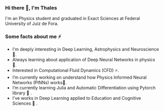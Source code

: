 ### Hi there 👋, I'm Thales

I'm an Physics student and graduated in Exact Sciences at Federal University of Juiz de Fora.  


###  Some facts about me ⚡ 
- I'm deeply interesting in Deep Learning, Astrophysics and Neuroscience 🔭.
- Always learning about application of Deep Neural Networks in physics 🧐.
- Interested in Computational Fluid Dynamics (CFD) ⚡.
- I’m currently working on understand how Physics Informed Neural Networks (PINNs) works🔭.
- I’m currently learning Julia and Automatic Differentiation using Pytorch library 🌱 .
- I've works in Deep Learning applied to Education and Cognitive Sciences 🧐 . 
